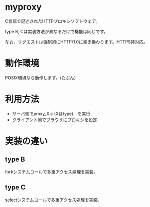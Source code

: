 # myproxy
C言語で記述されたHTTPプロキシソフトウェア。

type B, Cは実装方法が異なるだけで機能は同じです。

なお、リクエストは強制的にHTTP/1.0に書き換わります。HTTPS非対応。

# 動作環境
POSIX環境なら動作します。(たぶん)

# 利用方法
* サーバ側でproxy_X.c (Xはtype)　を実行
* クライアント側でブラウザにプロキシを設定

# 実装の違い
## type B
forkシステムコールで多重アクセス処理を実装。

## type C
selectシステムコールで多重アクセス処理を実装。
